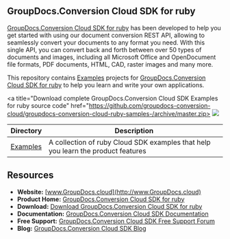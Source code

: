 ## GroupDocs.Conversion Cloud SDK for ruby

[GroupDocs.Conversion Cloud SDK for ruby](https://products.groupdocs.cloud/conversion) has been developed to help you get started with using our document conversion REST API, allowing to seamlessly convert your documents to any format you need. With this single API, you can convert back and forth between over 50 types of documents and images, including all Microsoft Office and OpenDocument file formats, PDF documents, HTML, CAD, raster images and many more.

This repository contains [Examples](Examples) projects for [GroupDocs.Conversion Cloud SDK for ruby](https://products.groupdocs.cloud/conversion) to help you learn and write your own applications.

<p align="center">

  <a title="Download complete GroupDocs.Conversion Cloud SDK Examples for ruby source code" href="https://github.com/groupdocs-conversion-cloud/groupdocs-conversion-cloud-ruby-samples-/archive/master.zip>
	<img src="https://raw.github.com/AsposeExamples/java-examples-dashboard/master/images/downloadZip-Button-Large.png" />
  </a>
</p>

Directory | Description
--------- | -----------
[Examples](Examples)  | A collection of ruby Cloud SDK examples that help you learn the product features

## Resources

+ **Website:** [www.GroupDocs.cloud](http://www.GroupDocs.cloud)
+ **Product Home:** [GroupDocs.Conversion Cloud SDK for ruby](https://products.groupdocs.cloud/conversion)
+ **Download:** [Download GroupDocs.Conversion Cloud SDK for ruby](https://www.npmjs.com/package/groupdocs-conversion-cloud)
+ **Documentation:** [GroupDocs.Conversion Cloud SDK Documentation](https://docs.groupdocs.cloud/display/conversioncloud/Home)
+ **Free Support:** [GroupDocs.Conversion Cloud SDK Free Support Forum](https://forum.groupdocs.cloud/c/conversion)
+ **Blog:** [GroupDocs.Conversion Cloud SDK Blog](https://blog.groupdocs.cloud/category/conversion/)